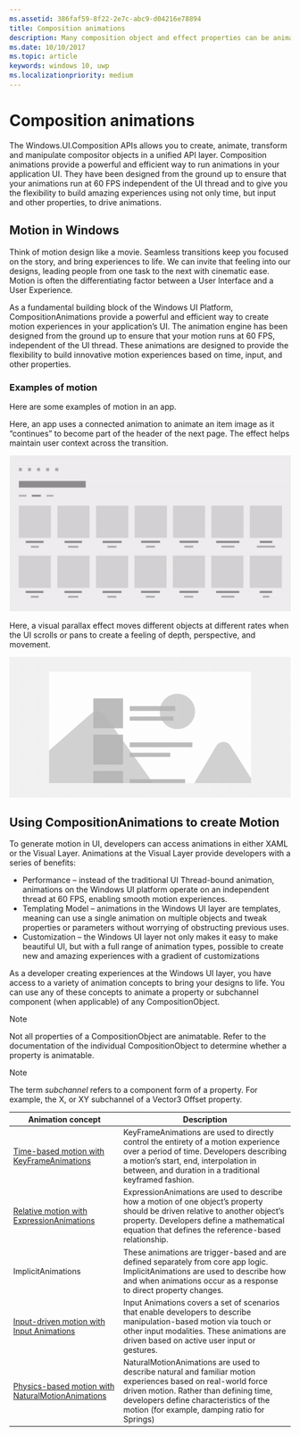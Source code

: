 ```yaml
---
ms.assetid: 386faf59-8f22-2e7c-abc9-d04216e78894
title: Composition animations
description: Many composition object and effect properties can be animated using key frame and expression animations allowing properties of a UI element to change over time or based on a calculation.
ms.date: 10/10/2017
ms.topic: article
keywords: windows 10, uwp
ms.localizationpriority: medium
---
```

# Composition animations

The Windows.UI.Composition APIs allows you to create, animate, transform and manipulate compositor objects in a unified API layer. Composition animations provide a powerful and efficient way to run animations in your application UI. They have been designed from the ground up to ensure that your animations run at 60 FPS independent of the UI thread and to give you the flexibility to build amazing experiences using not only time, but input and other properties, to drive animations.

## Motion in Windows

Think of motion design like a movie. Seamless transitions keep you focused on the story, and bring experiences to life. We can invite that feeling into our designs, leading people from one task to the next with cinematic ease. Motion is often the differentiating factor between a User Interface and a User Experience.

As a fundamental building block of the Windows UI Platform, CompositionAnimations provide a powerful and efficient way to create motion experiences in your application’s UI. The animation engine has been designed from the ground up to ensure that your motion runs at 60 FPS, independent of the UI thread. These animations are designed to provide the flexibility to build innovative motion experiences based on time, input, and other properties.

### Examples of motion

Here are some examples of motion in an app.

Here, an app uses a connected animation to animate an item image as it “continues” to become part of the header of the next page. The effect helps maintain user context across the transition.

![An example of Connected Animation](images/animation/connected-animation-example.gif)

Here, a visual parallax effect moves different objects at different rates when the UI scrolls or pans to create a feeling of depth, perspective, and movement.

![An example of parallax with a list and background image](images/animation/parallax-example.gif)

## Using CompositionAnimations to create Motion

To generate motion in UI, developers can access animations in either XAML or the Visual Layer. Animations at the Visual Layer provide developers with a series of benefits:

- Performance – instead of the traditional UI Thread-bound animation, animations on the Windows UI platform operate on an independent thread at 60 FPS, enabling smooth motion experiences.
- Templating Model – animations in the Windows UI layer are templates, meaning can use a single animation on multiple objects and tweak properties or parameters without worrying of obstructing previous uses.
- Customization – the Windows UI layer not only makes it easy to make beautiful UI, but with a full range of animation types, possible to create new and amazing experiences with a gradient of customizations

As a developer creating experiences at the Windows UI layer, you have access to a variety of animation concepts to bring your designs to life. You can use any of these concepts to animate a property or subchannel component (when applicable) of any CompositionObject.

> [!NOTE]
> Not all properties of a CompositionObject are animatable. Refer to the documentation of the individual CompositionObject to determine whether a property is animatable.

> [!NOTE]
> The term _subchannel_ refers to a component form of a property. For example, the X, or XY subchannel of a Vector3 Offset property.

| Animation concept | Description |
| ----------------- | ----------- |
| [Time-based motion with KeyFrameAnimations](time-animations.md)  | KeyFrameAnimations are used to directly control the entirety of a motion experience over a period of time. Developers describing a motion’s start, end, interpolation in between, and duration in a traditional keyframed fashion. |
| [Relative motion with ExpressionAnimations](relation-animations.md)  | ExpressionAnimations are used to describe how a motion of one object’s property should be driven relative to another object’s property. Developers define a mathematical equation that defines the reference-based relationship. |
| ImplicitAnimations | These animations are trigger-based and are defined separately from core app logic. ImplicitAnimations are used to describe how and when animations occur as a response to direct property changes. |
| [Input-driven motion with Input Animations](input-driven-animations.md)  | Input Animations covers a set of scenarios that enable developers to describe manipulation-based motion via touch or other input modalities. These animations are driven based on active user input or gestures. |
| [Physics-based motion with NaturalMotionAnimations](natural-animations.md)  | NaturalMotionAnimations are used to describe natural and familiar motion experiences based on real-world force driven motion. Rather than defining time, developers define characteristics of the motion (for example, damping ratio for Springs) |